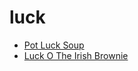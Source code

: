 # luck

 * [Pot Luck Soup](../../index/p/pot-luck-soup-107545.json)
 * [Luck O The Irish Brownie](../../index/l/luck-o-the-irish-brownie.json)
